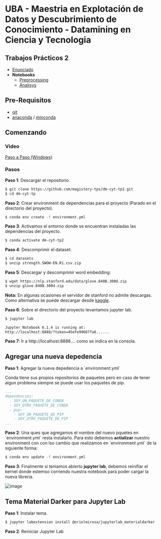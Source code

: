 # UBA - Maestria en Explotación de Datos y Descubrimiento de Conocimiento - Datamining en Ciencia y Tecnologia


## Trabajos Prácticos 2

* [Enunciado](https://github.com/magistery-tps/dm-cyt-tp2/blob/main/docs/Enunciado.pdf)
* **Notebooks**
    * [Preprocessing](https://github.com/magistery-tps/dm-cyt-tp2/blob/main/notebooks/preprocessing.ipynb) 
    * [Analisys](https://github.com/magistery-tps/dm-cyt-tp2/blob/main/notebooks/analisys.ipynb) 

## Pre-Requisitos

* [git](https://git-scm.com/downloads)
* [anaconda](https://www.anaconda.com/products/individual) / [minconda](https://docs.conda.io/en/latest/miniconda.html)

## Comenzando

### Video

[Paso a Paso (Windows)](https://www.youtube.com/watch?v=O8YXuHNdIIk)

### Pasos

**Paso 1**: Descargar el repositorio.

```bash
$ git clone https://github.com/magistery-tps/dm-cyt-tp2.git
$ cd dm-cyt-tp
```

**Paso 2**: Crear environment de dependencias para el proyecto (Parado en el directorio del proyecto).

```bash
$ conda env create -f environment.yml
```

**Paso 3**: Activamos el entorno donde se encuentran instaladas las dependencias del proyecto.

```bash
$ conda activate dm-cyt-tp2
```

**Paso 4**: Descomprimir el dataset:

```bash
$ cd datasets
$ unzip strength.SWOW-EN.R1.csv.zip
```

**Paso 5**: Descargar y descomprimir word embedding:

```bash
$ wget https://nlp.stanford.edu/data/glove.840B.300d.zip
$ unzip glove.840B.300d.zip
```
**Nota:** En algunas ocasiones el servidor de stanford no admite descargas. Como alternativa se puede  descargar desde [kaggle](https://www.kaggle.com/takuok/glove840b300dtxt).

**Paso 6**: Sobre el directorio del proyecto levantamos jupyter lab.

```bash
$ jupyter lab

Jupyter Notebook 6.1.4 is running at:
http://localhost:8888/?token=45efe99607fa6......
```

**Paso 7**: Ir a http://localhost:8888.... como se indica en la consola.


## Agregar una nueva depedencia

**Paso 1**: Agregar la nueva depedencia a ´environment.yml´

Conda tiene sus propios repositorios de paquetes pero en caso de tener algun problema siempre se puede usar los paquetes de pip.

```yaml
...
dependencies:
  - SOY_UN_PAQUETE_DE_CONDA
  - SOY_OTRO_PAQUETE_DE_CONDA
  - pip:
    - SOY_UN_PAQUETE_DE_PIP
    - SOY_OTRO_PAQUETE_DE_PIP
...
```

**Paso 2**: Una ques que agregamos el nombre del nuevo pquetes en ´environment.yml´ resta instalarlo. Para esto debemos **actializar** nuestro environment con con lso cambio que realizamos en  ´environment.yml´ de la siguiente forma:

```bash
$ conda env update -f environment.yml
```
**Paso 3**: Finalmente si teniamos abierto **jupyter lab**, debemos reinifiar el kernel donde estemso corriendo nuestra notebook para poder cargar la nueva libreria.

![image](https://user-images.githubusercontent.com/962480/145253730-365cb56b-ae26-41b0-a38d-41d505c9ea74.png)


## Tema Material Darker para Jupyter Lab

**Paso 1**: Instalar tema.

```bash
$ jupyter labextension install @oriolmirosa/jupyterlab_materialdarker
```

**Paso 2**: Reiniciar Jupyter Lab

